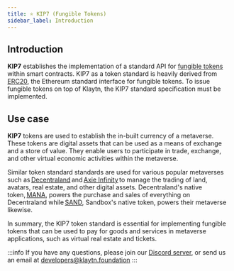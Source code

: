 ```yaml
---
title: ⭐ KIP7 (Fungible Tokens)
sidebar_label: Introduction
---
```


## Introduction <a id="KIP7 Introduction"></a>
**KIP7** establishes the implementation of a standard API for [fungible tokens](https://docs.klaytn.foundation/content/smart-contract/token-standard#fungible-token-standard-kip-7) within smart contracts. KIP7 as a token standard is heavily derived from [ERC20](https://eips.ethereum.org/EIPS/eip-20), the Ethereum standard interface for fungible tokens. To issue fungible tokens on top of Klaytn, the KIP7 standard specification must be implemented.

## Use case <a id="KIP7 Usecase"></a>
**KIP7** tokens are used to establish the in-built currency of a metaverse. These tokens are digital assets that can be used as a means of exchange and a store of value. They enable users to participate in trade, exchange, and other virtual economic activities within the metaverse. 

Similar token standard standards are used for various popular metaverses such as [Decentraland](https://decentraland.org/) and [Axie Infinity](https://axieinfinity.com/) to manage the trading of land, avatars, real estate, and other digital assets. Decentraland's native token, [MANA](https://coinmarketcap.com/currencies/decentraland/), powers the purchase and sales of everything on Decentraland while [SAND](https://coinmarketcap.com/currencies/the-sandbox/), Sandbox's native token, powers their metaverse likewise. 

In summary, the KIP7 token standard is essential for implementing fungible tokens that can be used to pay for goods and services in metaverse applications, such as virtual real estate and tickets. 

:::info
If you have any questions, please join our [Discord server](https://discord.io/KlaytnOfficial), or send us an email at developers@klaytn.foundation
:::

